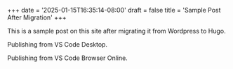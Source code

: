 +++
date = '2025-01-15T16:35:14-08:00'
draft = false
title = 'Sample Post After Migration'
+++

This is a sample post on this site after migrating it from Wordpress to Hugo.

Publishing from VS Code Desktop.

Publishing from VS Code Browser Online.